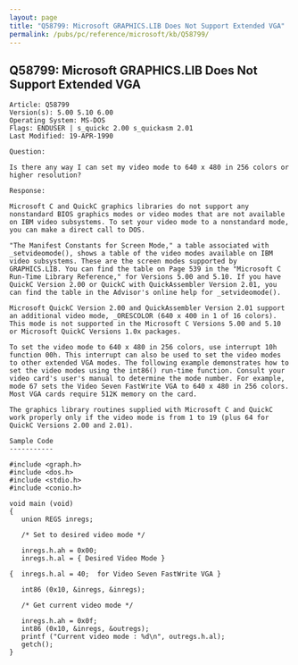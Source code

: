 ```yaml
---
layout: page
title: "Q58799: Microsoft GRAPHICS.LIB Does Not Support Extended VGA"
permalink: /pubs/pc/reference/microsoft/kb/Q58799/
---
```


## Q58799: Microsoft GRAPHICS.LIB Does Not Support Extended VGA

	Article: Q58799
	Version(s): 5.00 5.10 6.00
	Operating System: MS-DOS
	Flags: ENDUSER | s_quickc 2.00 s_quickasm 2.01
	Last Modified: 19-APR-1990
	
	Question:
	
	Is there any way I can set my video mode to 640 x 480 in 256 colors or
	higher resolution?
	
	Response:
	
	Microsoft C and QuickC graphics libraries do not support any
	nonstandard BIOS graphics modes or video modes that are not available
	on IBM video subsystems. To set your video mode to a nonstandard mode,
	you can make a direct call to DOS.
	
	"The Manifest Constants for Screen Mode," a table associated with
	_setvideomode(), shows a table of the video modes available on IBM
	video subsystems. These are the screen modes supported by
	GRAPHICS.LIB. You can find the table on Page 539 in the "Microsoft C
	Run-Time Library Reference," for Versions 5.00 and 5.10. If you have
	QuickC Version 2.00 or QuickC with QuickAssembler Version 2.01, you
	can find the table in the Advisor's online help for _setvideomode().
	
	Microsoft QuickC Version 2.00 and QuickAssembler Version 2.01 support
	an additional video mode, _ORESCOLOR (640 x 400 in 1 of 16 colors).
	This mode is not supported in the Microsoft C Versions 5.00 and 5.10
	or Microsoft QuickC Versions 1.0x packages.
	
	To set the video mode to 640 x 480 in 256 colors, use interrupt 10h
	function 00h. This interrupt can also be used to set the video modes
	to other extended VGA modes. The following example demonstrates how to
	set the video modes using the int86() run-time function. Consult your
	video card's user's manual to determine the mode number. For example,
	mode 67 sets the Video Seven FastWrite VGA to 640 x 480 in 256 colors.
	Most VGA cards require 512K memory on the card.
	
	The graphics library routines supplied with Microsoft C and QuickC
	work properly only if the video mode is from 1 to 19 (plus 64 for
	QuickC Versions 2.00 and 2.01).
	
	Sample Code
	-----------
	
	#include <graph.h>
	#include <dos.h>
	#include <stdio.h>
	#include <conio.h>
	
	void main (void)
	{
	   union REGS inregs;
	
	   /* Set to desired video mode */
	
	   inregs.h.ah = 0x00;
	   inregs.h.al = { Desired Video Mode }
	
	{  inregs.h.al = 40;  for Video Seven FastWrite VGA }
	
	   int86 (0x10, &inregs, &inregs);
	
	   /* Get current video mode */
	
	   inregs.h.ah = 0x0f;
	   int86 (0x10, &inregs, &outregs);
	   printf ("Current video mode : %d\n", outregs.h.al);
	   getch();
	}
